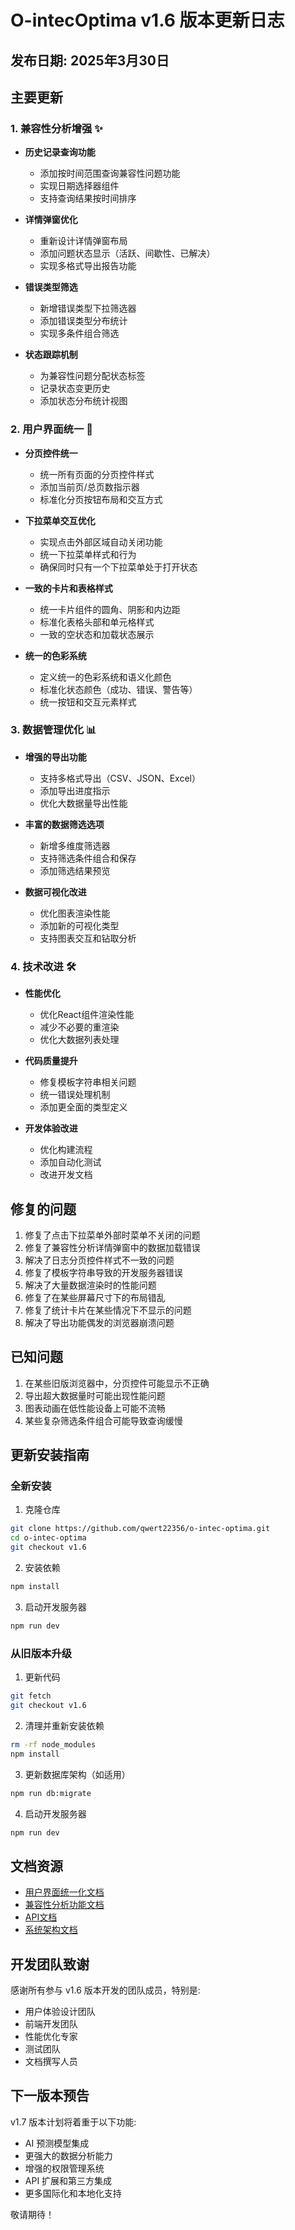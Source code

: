 # O-intecOptima v1.6 版本更新日志

## 发布日期: 2025年3月30日

## 主要更新

### 1. 兼容性分析增强 ✨

- **历史记录查询功能**
  - 添加按时间范围查询兼容性问题功能
  - 实现日期选择器组件
  - 支持查询结果按时间排序

- **详情弹窗优化**
  - 重新设计详情弹窗布局
  - 添加问题状态显示（活跃、间歇性、已解决）
  - 实现多格式导出报告功能

- **错误类型筛选**
  - 新增错误类型下拉筛选器
  - 添加错误类型分布统计
  - 实现多条件组合筛选

- **状态跟踪机制**
  - 为兼容性问题分配状态标签
  - 记录状态变更历史
  - 添加状态分布统计视图

### 2. 用户界面统一 🔄

- **分页控件统一**
  - 统一所有页面的分页控件样式
  - 添加当前页/总页数指示器
  - 标准化分页按钮布局和交互方式

- **下拉菜单交互优化**
  - 实现点击外部区域自动关闭功能
  - 统一下拉菜单样式和行为
  - 确保同时只有一个下拉菜单处于打开状态

- **一致的卡片和表格样式**
  - 统一卡片组件的圆角、阴影和内边距
  - 标准化表格头部和单元格样式
  - 一致的空状态和加载状态展示

- **统一的色彩系统**
  - 定义统一的色彩系统和语义化颜色
  - 标准化状态颜色（成功、错误、警告等）
  - 统一按钮和交互元素样式

### 3. 数据管理优化 📊

- **增强的导出功能**
  - 支持多格式导出（CSV、JSON、Excel）
  - 添加导出进度指示
  - 优化大数据量导出性能

- **丰富的数据筛选选项**
  - 新增多维度筛选器
  - 支持筛选条件组合和保存
  - 添加筛选结果预览

- **数据可视化改进**
  - 优化图表渲染性能
  - 添加新的可视化类型
  - 支持图表交互和钻取分析

### 4. 技术改进 🛠️

- **性能优化**
  - 优化React组件渲染性能
  - 减少不必要的重渲染
  - 优化大数据列表处理

- **代码质量提升**
  - 修复模板字符串相关问题
  - 统一错误处理机制
  - 添加更全面的类型定义

- **开发体验改进**
  - 优化构建流程
  - 添加自动化测试
  - 改进开发文档

## 修复的问题

1. 修复了点击下拉菜单外部时菜单不关闭的问题
2. 修复了兼容性分析详情弹窗中的数据加载错误
3. 解决了日志分页控件样式不一致的问题
4. 修复了模板字符串导致的开发服务器错误
5. 解决了大量数据渲染时的性能问题
6. 修复了在某些屏幕尺寸下的布局错乱
7. 修复了统计卡片在某些情况下不显示的问题
8. 解决了导出功能偶发的浏览器崩溃问题

## 已知问题

1. 在某些旧版浏览器中，分页控件可能显示不正确
2. 导出超大数据量时可能出现性能问题
3. 图表动画在低性能设备上可能不流畅
4. 某些复杂筛选条件组合可能导致查询缓慢

## 更新安装指南

### 全新安装

1. 克隆仓库
```bash
git clone https://github.com/qwert22356/o-intec-optima.git
cd o-intec-optima
git checkout v1.6
```

2. 安装依赖
```bash
npm install
```

3. 启动开发服务器
```bash
npm run dev
```

### 从旧版本升级

1. 更新代码
```bash
git fetch
git checkout v1.6
```

2. 清理并重新安装依赖
```bash
rm -rf node_modules
npm install
```

3. 更新数据库架构（如适用）
```bash
npm run db:migrate
```

4. 启动开发服务器
```bash
npm run dev
```

## 文档资源

- [用户界面统一化文档](./v1.6-ui-unification.md)
- [兼容性分析功能文档](./v1.6-compatibility-analysis.md)
- [API文档](./api-requirements.md)
- [系统架构文档](./architecture.md)

## 开发团队致谢

感谢所有参与 v1.6 版本开发的团队成员，特别是:

- 用户体验设计团队
- 前端开发团队
- 性能优化专家
- 测试团队
- 文档撰写人员

## 下一版本预告

v1.7 版本计划将着重于以下功能:

- AI 预测模型集成
- 更强大的数据分析能力
- 增强的权限管理系统
- API 扩展和第三方集成
- 更多国际化和本地化支持

敬请期待！